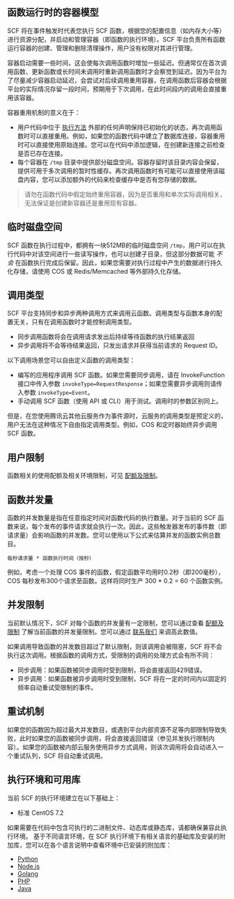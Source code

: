 ## 函数运行时的容器模型

SCF 将在事件触发时代表您执行 SCF 函数，根据您的配置信息（如内存大小等）进行资源分配，并启动和管理容器（即函数的执行环境）。SCF 平台负责所有函数运行容器的创建、管理和删除清理操作，用户没有权限对其进行管理。


容器启动需要一些时间，这会使每次调用函数时增加一些延迟。但通常仅在首次调用函数、更新函数或长时间未调用时重新调用函数时才会察觉到延迟。因为平台为了尽量减少容器启动延迟，会尝试对后续调用重用容器，在调用函数后容器会根据平台的实际情况存留一段时间，预期用于下次调用，在此时间段内的调用会直接重用该容器。

容器重用机制的意义在于：
- 用户代码中位于 [执行方法](https://cloud.tencent.com/document/product/583/9210#.E6.89.A7.E8.A1.8C.E6.96.B9.E6.B3.95) 外部的任何声明保持已初始化的状态，再次调用函数时可以直接重用。例如，如果您的函数代码中建立了数据库连接，容器重用时可以直接使用原始连接。您可以在代码中添加逻辑，在创建新连接之前检查是否已存在连接。
- 每个容器在 `/tmp` 目录中提供部分磁盘空间。容器存留时该目录内容会保留，提供可用于多次调用的暂时性缓存。再次调用函数时有可能可以直接使用该磁盘内容，您可以添加额外的代码来检查缓存中是否有您存储的数据。

> 请勿在函数代码中假定始终重用容器，因为是否重用和单次实际调用相关，无法保证是创建新容器还是重用现有容器。

## 临时磁盘空间

SCF 函数在执行过程中，都拥有一块512MB的临时磁盘空间 `/tmp`，用户可以在执行代码中对该空间进行一些读写操作，也可以创建子目录，但这部分数据可能 *不会* 在函数执行完成后保留。因此，如果您需要对执行过程中产生的数据进行持久化存储，请使用 COS 或 Redis/Memcached 等外部持久化存储。

## 调用类型

SCF 平台支持同步和异步两种调用方式来调用云函数。调用类型与函数本身的配置无关，只有在调用函数时才能控制调用类型。
- 同步调用函数将会在调用请求发出后持续等待函数的执行结果返回
- 异步调用将不会等待结果返回，只发出请求并获得当前请求的 Request ID。

以下调用场景您可以自由定义函数的调用类型：
- 编写的应用程序调用 SCF 函数。如果您需要同步调用，请在 InvokeFunction 接口中传入参数  `invokeType=RequestResponse`；如果您需要异步调用则请传入参数 `invokeType=Event`。
- 手动调用 SCF 函数（使用 API 或 CLI）用于测试。调用时的参数区别同上。

但是，在您使用腾讯云其他云服务作为事件源时，云服务的调用类型是预定义的，用户无法在这种情况下自由指定调用类型。例如，COS 和定时器始终异步调用 SCF 函数。

## 用户限制

函数相关的使用配额及相关环境限制，可见 [配额及限制](https://cloud.tencent.com/document/product/583/11637)。

## 函数并发量

函数的并发数量是指在任意指定时间对函数代码的执行数量。对于当前的 SCF 函数来说，每个发布的事件请求就会执行一次。因此，这些触发器发布的事件数（即请求量）会影响函数的并发数。您可以使用以下公式来估算并发的函数实例总数目。

```
每秒请求量 * 函数执行时间（按秒） 
```

例如，考虑一个处理 COS 事件的函数，假定函数平均用时0.2秒（即200毫秒），COS 每秒发布300个请求至函数。这样将同时生产 300 \* 0.2 = 60 个函数实例。


## 并发限制

当前默认情况下，SCF 对每个函数的并发量有一定限制，您可以通过查看 [配额及限制](https://cloud.tencent.com/document/product/583/11637) 了解当前函数的并发量限制。您可以通过 [联系我们](https://cloud.tencent.com/document/product/583/9712) 来调高此数值。

如果调用导致函数的并发数目超过了默认限制，则该调用会被阻塞，SCF 将不会执行这次调用。根据函数的调用方式，受限制的调用的处理方式会有所不同：
- 同步调用：如果函数被同步调用时受到限制，将会直接返回429错误。
- 异步调用：如果函数被异步调用时受到限制，SCF 将在一定的时间内以固定的频率自动重试受限制的事件。
 
## 重试机制

如果您的函数因为超过最大并发数目，或遇到平台内部资源不足等内部限制导致失败，此时如果您的函数被同步调用，将会直接返回错误（参见并发执行限制内容）。如果您的函数被内部云服务使用异步方式调用，则该次调用将会自动进入一个重试队列，SCF 将自动重试调用。

## 执行环境和可用库

当前 SCF 的执行环境建立在以下基础上：
- 标准 CentOS 7.2

如果需要在代码中包含可执行的二进制文件、动态库或静态库，请都确保兼容此执行环境。
基于不同语言环境，在 SCF 执行环境下有相关语言的基础库及安装的附加库，您可以在各个语言说明中查看环境中已安装的附加库：
- [Python](https://intl.cloud.tencent.com/document/product/583/11061)
- [Node.js](https://intl.cloud.tencent.com/document/product/583/11060)
- [Golang](https://cloud.tencent.com/document/product/583/18032)
- [PHP](https://intl.cloud.tencent.com/document/product/583/17531)
- [Java](https://cloud.tencent.com/document/product/583/12214)


